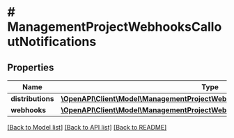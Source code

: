 # # ManagementProjectWebhooksCalloutNotifications

## Properties

Name | Type | Description | Notes
------------ | ------------- | ------------- | -------------
**distributions** | [**\OpenAPI\Client\Model\ManagementProjectWebhooksCalloutNotificationsDistributions**](ManagementProjectWebhooksCalloutNotificationsDistributions.md) |  | [optional]
**webhooks** | [**\OpenAPI\Client\Model\ManagementProjectWebhooksCalloutNotificationsWebhooks**](ManagementProjectWebhooksCalloutNotificationsWebhooks.md) |  | [optional]

[[Back to Model list]](../../README.md#models) [[Back to API list]](../../README.md#endpoints) [[Back to README]](../../README.md)
